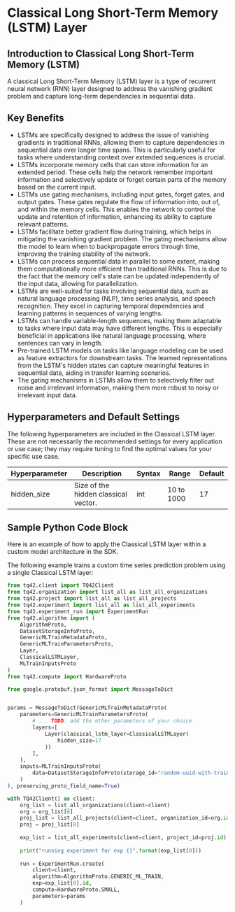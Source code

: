 # Classical Long Short-Term Memory (LSTM) Layer
## Introduction to Classical Long Short-Term Memory (LSTM)
A classical Long Short-Term Memory (LSTM) layer is a type of recurrent neural network (RNN) layer designed to address the vanishing gradient problem and capture long-term dependencies in sequential data.


## Key Benefits
- LSTMs are specifically designed to address the issue of vanishing gradients in traditional RNNs, allowing them to capture dependencies in sequential data over longer time spans. This is particularly useful for tasks where understanding context over extended sequences is crucial.
- LSTMs incorporate memory cells that can store information for an extended period. These cells help the network remember important information and selectively update or forget certain parts of the memory based on the current input.
- LSTMs use gating mechanisms, including input gates, forget gates, and output gates. These gates regulate the flow of information into, out of, and within the memory cells. This enables the network to control the update and retention of information, enhancing its ability to capture relevant patterns.
- LSTMs facilitate better gradient flow during training, which helps in mitigating the vanishing gradient problem. The gating mechanisms allow the model to learn when to backpropagate errors through time, improving the training stability of the network.
- LSTMs can process sequential data in parallel to some extent, making them computationally more efficient than traditional RNNs. This is due to the fact that the memory cell's state can be updated independently of the input data, allowing for parallelization.
- LSTMs are well-suited for tasks involving sequential data, such as natural language processing (NLP), time series analysis, and speech recognition. They excel in capturing temporal dependencies and learning patterns in sequences of varying lengths.
- LSTMs can handle variable-length sequences, making them adaptable to tasks where input data may have different lengths. This is especially beneficial in applications like natural language processing, where sentences can vary in length.
- Pre-trained LSTM models on tasks like language modeling can be used as feature extractors for downstream tasks. The learned representations from the LSTM's hidden states can capture meaningful features in sequential data, aiding in transfer learning scenarios.
- The gating mechanisms in LSTMs allow them to selectively filter out noise and irrelevant information, making them more robust to noisy or irrelevant input data.


## Hyperparameters and Default Settings
The following hyperparameters are included in the Classical LSTM layer. These are not necessarily the recommended settings for every application or use case; they may require tuning to find the optimal values for your specific use case.

| Hyperparameter | Description                            | Syntax | Range      | Default |
|----------------|----------------------------------------|--------|------------|---------|
| hidden_size    | Size of the hidden classical vector.   | int    | 10 to 1000 | 17      |


## Sample Python Code Block
Here is an example of how to apply the Classical LSTM layer within a custom model architecture in the SDK.

The following example trains a custom time series prediction problem using a single Classical LSTM layer:

```python
from tq42.client import TQ42Client
from tq42.organization import list_all as list_all_organizations
from tq42.project import list_all as list_all_projects
from tq42.experiment import list_all as list_all_experiments
from tq42.experiment_run import ExperimentRun
from tq42.algorithm import (
    AlgorithmProto,
    DatasetStorageInfoProto,
    GenericMLTrainMetadataProto,
    GenericMLTrainParametersProto,
    Layer,
    ClassicalLSTMLayer,
    MLTrainInputsProto
) 
from tq42.compute import HardwareProto

from google.protobuf.json_format import MessageToDict


params = MessageToDict(GenericMLTrainMetadataProto(
    parameters=GenericMLTrainParametersProto(
        # ... TODO: add the other parameters of your choice
        layers=[
            Layer(classical_lstm_layer=ClassicalLSTMLayer(
                hidden_size=17
            ))
        ],
    ),
    inputs=MLTrainInputsProto(
        data=DatasetStorageInfoProto(storage_id="random-uuid-with-training-data-inside")
    )
), preserving_proto_field_name=True)

with TQ42Client() as client:
    org_list = list_all_organizations(client=client)
    org = org_list[0]
    proj_list = list_all_projects(client=client, organization_id=org.id)
    proj = proj_list[0]
    
    exp_list = list_all_experiments(client=client, project_id=proj.id)
    
    print("running experiment for exp {}".format(exp_list[0]))
    
    run = ExperimentRun.create(
        client=client,
        algorithm=AlgorithmProto.GENERIC_ML_TRAIN,
        exp=exp_list[0].id,
        compute=HardwareProto.SMALL,
        parameters=params
    )
```
